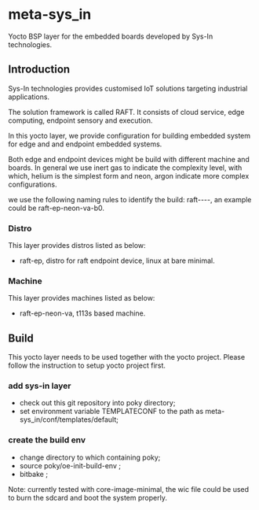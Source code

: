 # meta-sys_in
Yocto BSP layer for the embedded boards developed by Sys-In technologies.

## Introduction

Sys-In technologies provides customised IoT solutions targeting industrial applications.

The solution framework is called RAFT. It consists of cloud service, edge computing, endpoint sensory and execution.

In this yocto layer, we provide configuration for building embedded system for edge and and endpoint embedded systems.

Both edge and endpoint devices might be build with different machine and boards. In general we use inert gas to indicate the complexity level, with which, helium is the simplest form and neon, argon indicate more complex configurations.

we use the following naming rules to identify the build:
raft-<system>-<configuration>-<variation>-<board>, an example could be raft-ep-neon-va-b0.

### Distro
This layer provides distros listed as below:
+ raft-ep, distro for raft endpoint device, linux at bare minimal.

### Machine
This layer provides machines listed as below:
+ raft-ep-neon-va, t113s based machine.

## Build

This yocto layer needs to be used together with the yocto project. Please follow the instruction to setup yocto project first.

### add sys-in layer
+ check out this git repository into poky directory;
+ set environment variable TEMPLATECONF to the path as meta-sys_in/conf/templates/default;

### create the build env
+ change directory to which containing poky;
+ source poky/oe-init-build-env <name of the building directory>;
+ bitbake <name of the image>;

Note: currently tested with core-image-minimal, the wic file could be used to burn the sdcard and boot the system properly.
